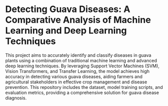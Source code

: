 # Detecting Guava Diseases: A Comparative Analysis of Machine Learning and Deep Learning Techniques
This project aims to accurately identify and classify diseases in guava plants using a combination of traditional machine learning and advanced deep learning techniques. By leveraging Support Vector Machines (SVM), Vision Transformers, and Transfer Learning, the model achieves high accuracy in detecting various guava diseases, aiding farmers and agricultural stakeholders in effective crop management and disease prevention. This repository includes the dataset, model training scripts, and evaluation metrics, providing a comprehensive solution for guava disease diagnosis.




